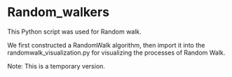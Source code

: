 # Random_walkers

This Python script was used for Random walk. 

We first constructed a RandomWalk algorithm, then import it into the randomwalk_visualization.py for visualizing the processes of Random Walk.

Note: This is a temporary version.
